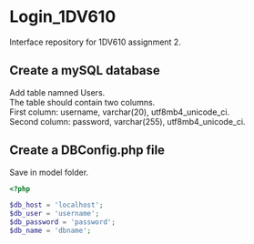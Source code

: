 # Login_1DV610
Interface repository for 1DV610 assignment 2.

## Create a mySQL database
Add table namned Users.  
The table should contain two columns.  
First column: username, varchar(20), utf8mb4_unicode_ci.  
Second column: password, varchar(255), utf8mb4_unicode_ci.

## Create a DBConfig.php file
Save in model folder.  
```php
<?php

$db_host = 'localhost';
$db_user = 'username';
$db_password = 'password';
$db_name = 'dbname';
```
